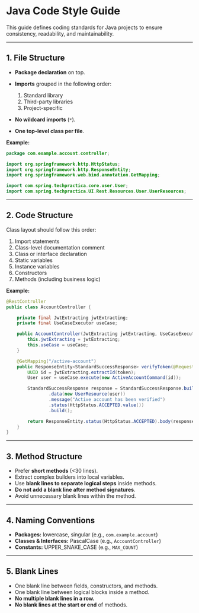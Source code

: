 # Java Code Style Guide

This guide defines coding standards for Java projects to ensure consistency, readability, and maintainability.

---

## 1. File Structure

* **Package declaration** on top.
* **Imports** grouped in the following order:

  1. Standard library
  2. Third-party libraries
  3. Project-specific
* **No wildcard imports** (`*`).
* **One top-level class per file**.

**Example:**

```java
package com.example.account.controller;

import org.springframework.http.HttpStatus;
import org.springframework.http.ResponseEntity;
import org.springframework.web.bind.annotation.GetMapping;

import com.spring.techpractica.core.user.User;
import com.spring.techpractica.UI.Rest.Resources.User.UserResources;
```

---

## 2. Code Structure

Class layout should follow this order:

1. Import statements
2. Class-level documentation comment
3. Class or interface declaration
4. Static variables
5. Instance variables
6. Constructors
7. Methods (including business logic)

**Example:**

```java
@RestController
public class AccountController {

    private final JwtExtracting jwtExtracting;
    private final UseCaseExecutor useCase;

    public AccountController(JwtExtracting jwtExtracting, UseCaseExecutor useCase) {
        this.jwtExtracting = jwtExtracting;
        this.useCase = useCase;
    }

    @GetMapping("/active-account")
    public ResponseEntity<StandardSuccessResponse> verifyToken(@RequestParam String token) {
        UUID id = jwtExtracting.extractId(token);
        User user = useCase.execute(new ActiveAccountCommand(id));

        StandardSuccessResponse response = StandardSuccessResponse.builder()
                .data(new UserResource(user))
                .message("Active account has been verified")
                .status(HttpStatus.ACCEPTED.value())
                .build();

        return ResponseEntity.status(HttpStatus.ACCEPTED).body(response);
    }
}
```

---

## 3. Method Structure

* Prefer **short methods** (<30 lines).
* Extract complex builders into local variables.
* Use **blank lines to separate logical steps** inside methods.
* **Do not add a blank line after method signatures**.
* Avoid unnecessary blank lines within the method.

---

## 4. Naming Conventions

* **Packages:** lowercase, singular (e.g., `com.example.account`)
* **Classes & Interfaces:** PascalCase (e.g., `AccountController`)
* **Constants:** UPPER\_SNAKE\_CASE (e.g., `MAX_COUNT`)

---

## 5. Blank Lines

* One blank line between fields, constructors, and methods.
* One blank line between logical blocks inside a method.
* **No multiple blank lines in a row.**
* **No blank lines at the start or end** of methods.
